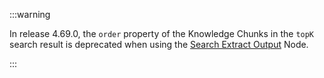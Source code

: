 

:::warning

  In release 4.69.0, the `order` property of the Knowledge Chunks in the `topK` search result is deprecated when using the [Search Extract Output](https://docs.cognigy.com/ai/build/node-reference/other-nodes/search-extract-output/) Node.

:::

